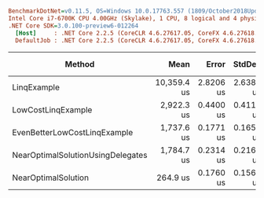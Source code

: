 ``` ini

BenchmarkDotNet=v0.11.5, OS=Windows 10.0.17763.557 (1809/October2018Update/Redstone5)
Intel Core i7-6700K CPU 4.00GHz (Skylake), 1 CPU, 8 logical and 4 physical cores
.NET Core SDK=3.0.100-preview6-012264
  [Host]     : .NET Core 2.2.5 (CoreCLR 4.6.27617.05, CoreFX 4.6.27618.01), 64bit RyuJIT
  DefaultJob : .NET Core 2.2.5 (CoreCLR 4.6.27617.05, CoreFX 4.6.27618.01), 64bit RyuJIT


```
|                            Method |        Mean |     Error |    StdDev | Ratio | RatioSD |    Gen 0 | Gen 1 | Gen 2 | Allocated |
|---------------------------------- |------------:|----------:|----------:|------:|--------:|---------:|------:|------:|----------:|
|                       LinqExample | 10,359.4 us | 2.8206 us | 2.6383 us | 39.10 |    0.03 | 218.7500 |     - |     - |  960000 B |
|                LowCostLinqExample |  2,922.3 us | 0.4400 us | 0.4116 us | 11.03 |    0.01 |        - |     - |     - |         - |
|      EvenBetterLowCostLinqExample |  1,737.6 us | 0.1771 us | 0.1656 us |  6.56 |    0.00 |        - |     - |     - |         - |
| NearOptimalSolutionUsingDelegates |  1,784.7 us | 0.2314 us | 0.2165 us |  6.74 |    0.00 |        - |     - |     - |         - |
|               NearOptimalSolution |    264.9 us | 0.1760 us | 0.1561 us |  1.00 |    0.00 |        - |     - |     - |         - |

